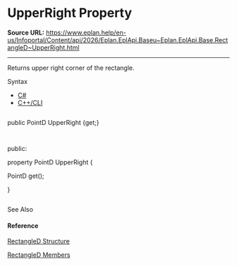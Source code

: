# UpperRight Property

**Source URL:** https://www.eplan.help/en-us/Infoportal/Content/api/2026/Eplan.EplApi.Baseu~Eplan.EplApi.Base.RectangleD~UpperRight.html

---

Returns upper right corner of the rectangle.

Syntax

- [C#](#i-syntax-CS)
- [C++/CLI](#i-syntax-CPP2005)

```
```
public PointD UpperRight {get;}
```
```

```
```
public:
property PointD UpperRight {
   PointD get();
}
```
```



See Also

#### Reference

[RectangleD Structure](Eplan.EplApi.Baseu~Eplan.EplApi.Base.RectangleD.html)
  
[RectangleD Members](Eplan.EplApi.Baseu~Eplan.EplApi.Base.RectangleD_members.html)
